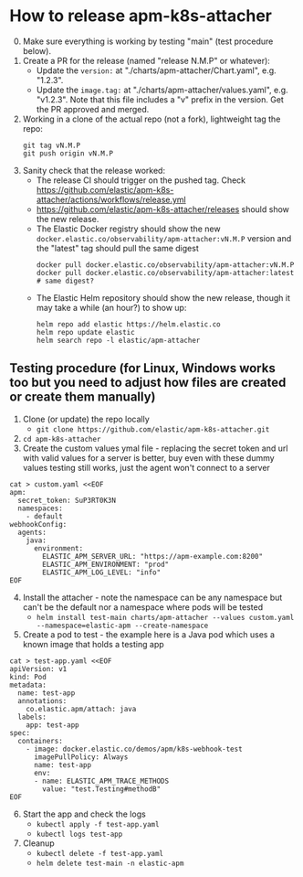 # How to release apm-k8s-attacher

0. Make sure everything is working by testing "main" (test procedure below).
1. Create a PR for the release (named "release N.M.P" or whatever):
    - Update the `version:` at "./charts/apm-attacher/Chart.yaml", e.g. "1.2.3".
    - Update the `image.tag:` at "./charts/apm-attacher/values.yaml", e.g. "v1.2.3".
      Note that this file includes a "v" prefix in the version.
    Get the PR approved and merged.
2. Working in a clone of the actual repo (not a fork), lightweight tag the repo:
    ```
    git tag vN.M.P
    git push origin vN.M.P
    ```
3. Sanity check that the release worked:
    - The release CI should trigger on the pushed tag. Check https://github.com/elastic/apm-k8s-attacher/actions/workflows/release.yml
    - https://github.com/elastic/apm-k8s-attacher/releases should show the new release.
    - The Elastic Docker registry should show the new `docker.elastic.co/observability/apm-attacher:vN.M.P` version
      and the "latest" tag should pull the same digest
        ```
        docker pull docker.elastic.co/observability/apm-attacher:vN.M.P
        docker pull docker.elastic.co/observability/apm-attacher:latest  # same digest?
        ```
    - The Elastic Helm repository should show the new release, though it may take a while (an hour?) to show up:
        ```
        helm repo add elastic https://helm.elastic.co
        helm repo update elastic
        helm search repo -l elastic/apm-attacher
        ```

## Testing procedure (for Linux, Windows works too but you need to adjust how files are created or create them manually)

1. Clone (or update) the repo locally
    - `git clone https://github.com/elastic/apm-k8s-attacher.git`
2. `cd apm-k8s-attacher`
3. Create the custom values ymal file - replacing the secret token and url with valid values for a server is better, buy even with these dummy values testing still works, just the agent won't connect to a server
```
cat > custom.yaml <<EOF
apm:
  secret_token: SuP3RT0K3N 
  namespaces: 
    - default
webhookConfig:
  agents:
    java: 
      environment:
        ELASTIC_APM_SERVER_URL: "https://apm-example.com:8200" 
        ELASTIC_APM_ENVIRONMENT: "prod"
        ELASTIC_APM_LOG_LEVEL: "info"
EOF
```
4. Install the attacher - note the namespace can be any namespace but can't be the default nor a namespace where pods will be tested
    - `helm install test-main charts/apm-attacher --values custom.yaml --namespace=elastic-apm --create-namespace` 
5. Create a pod to test - the example here is a Java pod which uses a known image that holds a testing app
```
cat > test-app.yaml <<EOF
apiVersion: v1
kind: Pod
metadata:
  name: test-app
  annotations:
    co.elastic.apm/attach: java 
  labels:
    app: test-app
spec:
  containers:
    - image: docker.elastic.co/demos/apm/k8s-webhook-test
      imagePullPolicy: Always
      name: test-app
      env: 
      - name: ELASTIC_APM_TRACE_METHODS
        value: "test.Testing#methodB"
EOF
```
6. Start the app and check the logs
    - `kubectl apply -f test-app.yaml`
    - `kubectl logs test-app`
7. Cleanup
    - `kubectl delete -f test-app.yaml`
    - `helm delete test-main -n elastic-apm`
